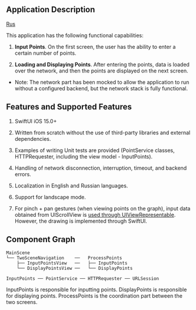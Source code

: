 ## Application Description

[Rus](README.ru.md)

This application has the following functional capabilities:

1. **Input Points**. On the first screen, the user has the ability to enter a certain number of points.

2. **Loading and Displaying Points**. After entering the points, data is loaded over the network, and then the points are displayed on the next screen.

- Note: The network part has been mocked to allow the application to run without a configured backend, but the network stack is fully functional.


## Features and Supported Features

1. SwiftUI iOS 15.0+

2. Written from scratch without the use of third-party libraries and external dependencies.

3. Examples of writing Unit tests are provided (PointService classes, HTTPRequester, including the view model - InputPoints).

4. Handling of network disconnection, interruption, timeout, and backend errors.

5. Localization in English and Russian languages.

6. Support for landscape mode.

7. For pinch + pan gestures (when viewing points on the graph), input data obtained from UIScrollView is [used through UIViewRepresentable](DisplayPointsView/HorizontalPanPinch.swift). However, the drawing is implemented through SwiftUI.


## Component Graph
```
MainScene
└── TwoSceneNavigation    ──   ProcessPoints
    ├── InputPointsView   ──   ├── InputPoints 
    └── DisplayPointsView ──   └── DisplayPoints

InputPoints ── PointService ── HTTPRequester ── URLSession
```

InputPoints is responsible for inputting points.
DisplayPoints is responsible for displaying points.
ProcessPoints is the coordination part between the two screens.
